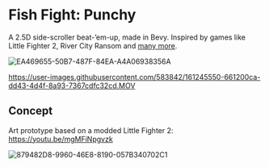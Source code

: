 # Fish Fight: Punchy

A 2.5D side-scroller beat-’em-up, made in Bevy. Inspired by games like Little Fighter 2, River City Ransom and [many more](https://fextralife.com/a-history-of-the-side-scrolling-beat-em-up-part-1/).

![EA469655-50B7-487F-84EA-A4A06938356A](https://user-images.githubusercontent.com/583842/161245719-7b587a2a-dd02-4edc-8640-b26ae6f7eafb.gif)

https://user-images.githubusercontent.com/583842/161245550-661200ca-dd43-4d4f-8a93-7367cdfc32cd.MOV

## Concept

Art prototype based on a modded Little Fighter 2:
https://youtu.be/mgMFiNpgvzk

![879482D8-9960-46E8-8190-057B340702C1](https://user-images.githubusercontent.com/583842/161245437-7e31568e-3b7f-4b3d-90e8-42747faea5f3.jpeg)
